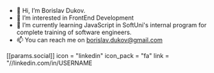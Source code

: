 - 👋 Hi, I’m Borislav Dukov.
- 👀 I’m interested in FrontEnd Development
- 🌱 I’m currently learning JavaScript in SoftUni's internal program for complete training of software engineers.
- 📫 You can reach me on borislav.dukov@gmail.com

 [[params.social]]
    icon = "linkedin"
    icon_pack = "fa"
    link = "//linkedin.com/in/USERNAME

<!---
BDukov/BDukov is a ✨ special ✨ repository because its `README.md` (this file) appears on your GitHub profile.
You can click the Preview link to take a look at your changes.
--->
